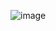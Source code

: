 ![image](https://github.com/TahaManna07/BackEndProjetWeb/assets/43857744/0e7fec50-8533-4dde-ba7c-991bc16164db)
